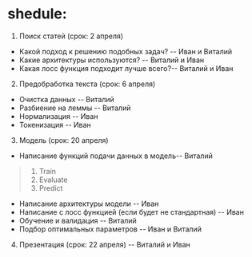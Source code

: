 # shedule:

1. Поиск статей (срок: 2 апреля)
* Какой подход к решению подобных задач?  -- Иван и Виталий
* Какие архитектуры используются?         -- Виталий и Иван
* Какая лосс функция подходит лучше всего?-- Виталий и Иван
2. Предобработка текста (срок: 6 апреля)
* Очистка данных                          -- Виталий
* Разбиение на леммы                      -- Виталий
* Нормализация                            -- Иван
* Токенизация                             -- Иван
3. Модель (срок: 20 апреля)
* Написание функций подачи данных в модель-- Виталий
> 1. Train                                
> 2. Evaluate                             
> 3. Predict                              
* Написание архитектуры модели            -- Иван
* Написание с лосс функцией (если будет не стандартная) -- Иван
* Обучение и валидация                    -- Виталий 
* Подбор оптимальных параметров           -- Иван и Виталий
4. Презентация (срок: 22 апреля)          -- Виталий и Иван
